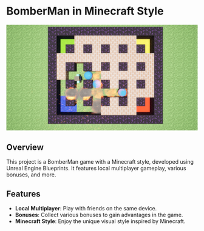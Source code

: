 # BomberMan in Minecraft Style

![Game Screenshot](./image.png)

## Overview

This project is a BomberMan game with a Minecraft style, developed using Unreal Engine Blueprints. It features local multiplayer gameplay, various bonuses, and more.

## Features

- **Local Multiplayer**: Play with friends on the same device.
- **Bonuses**: Collect various bonuses to gain advantages in the game.
- **Minecraft Style**: Enjoy the unique visual style inspired by Minecraft.
